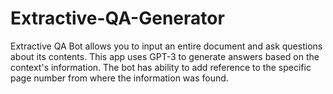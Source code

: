 # Extractive-QA-Generator
Extractive QA Bot allows you to input an entire document and ask questions about its contents. This app uses GPT-3 to generate answers based on the context's information. The bot has ability to add reference to the specific page number from where the information was found.
